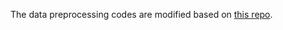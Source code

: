 The data preprocessing codes are modified based on [this repo](https://github.com/akshat57/Spatio-Temporal-Action-Recognition).
